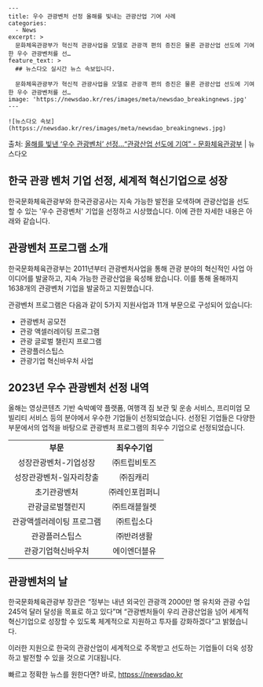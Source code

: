     ---
    title: 우수 관광벤처 선정 올해를 빛내는 관광산업 기여 사례
    categories:
      - News
    excerpt: >
      문화체육관광부가 혁신적 관광사업을 모델로 관광객 편의 증진은 물론 관광산업 선도에 기여한 우수 관광벤처를 선…
    feature_text: >
      ## 뉴스다오 실시간 뉴스 속보입니다.
    
      문화체육관광부가 혁신적 관광사업을 모델로 관광객 편의 증진은 물론 관광산업 선도에 기여한 우수 관광벤처를 선…
    image: 'https://newsdao.kr/res/images/meta/newsdao_breakingnews.jpg'
    ---
    
    ![뉴스다오 속보](httpss://newsdao.kr/res/images/meta/newsdao_breakingnews.jpg)

<p>출처: <a href="httpss://newsdao.kr/2839" rel="dofollow">올해를 빛낸 ‘우수 관광벤처’ 선정…“관광산업 선도에 기여” - 문화체육관광부</a> | 뉴스다오</p>

<h2>한국 관광 벤처 기업 선정, 세계적 혁신기업으로 성장</h2>

한국문화체육관광부와 한국관광공사는 지속 가능한 발전을 모색하며 관광산업을 선도할 수 있는 '우수 관광벤처' 기업을 선정하고 시상했습니다. 이에 관한 자세한 내용은 아래와 같습니다.

<h2>관광벤처 프로그램 소개</h2>

<p data-ke-size="size16">한국문화체육관광부는 2011년부터 관광벤처사업을 통해 관광 분야의 혁신적인 사업 아이디어를 발굴하고, 지속 가능한 관광산업을 육성해 왔습니다. 이를 통해 올해까지 1638개의 관광벤처 기업을 발굴하고 지원했습니다.</p>

관광벤처 프로그램은 다음과 같이 5가지 지원사업과 11개 부문으로 구성되어 있습니다:
<ul>
    <li>관광벤처 공모전</li>
    <li>관광 액셀러레이팅 프로그램</li>
    <li>관광 글로벌 챌린지 프로그램</li>
    <li>관광플러스팁스</li>
    <li>관광기업 혁신바우처 사업</li>
</ul>

<h2>2023년 우수 관광벤처 선정 내역</h2>

<p data-ke-size="size16">올해는 영상콘텐츠 기반 숙박예약 플랫폼, 여행객 짐 보관 및 운송 서비스, 프리미엄 모빌리티 서비스 등의 분야에서 우수한 기업들이 선정되었습니다. 선정된 기업들은 다양한 부문에서의 업적을 바탕으로 관광벤처 프로그램의 최우수 기업으로 선정되었습니다.</p>

<table>
  <tr>
    <td style="text-align: center; height: 17px;"><b>부문</b></td>
    <td style="text-align: center; height: 17px;"><b>최우수기업</b></td>
  </tr>
  <tr>
    <td style="text-align: center; height: 17px;">성장관광벤처-기업성장</td>
    <td style="text-align: center; height: 17px;">㈜트립비토즈</td>
  </tr>
  <tr>
    <td style="text-align: center; height: 17px;">성장관광벤처-일자리창출</td>
    <td style="text-align: center; height: 17px;">㈜짐캐리</td>
  </tr>
  <tr>
    <td style="text-align: center; height: 17px;">초기관광벤처</td>
    <td style="text-align: center; height: 17px;">㈜레인포컴퍼니</td>
  </tr>
  <tr>
    <td style="text-align: center; height: 17px;">관광글로벌챌린지</td>
    <td style="text-align: center; height: 17px;">㈜트래블월렛</td>
  </tr>
  <tr>
    <td style="text-align: center; height: 17px;">관광액셀러레이팅 프로그램</td>
    <td style="text-align: center; height: 17px;">㈜트립소다</td>
  </tr>
  <tr>
    <td style="text-align: center; height: 17px;">관광플러스팁스</td>
    <td style="text-align: center; height: 17px;">㈜반려생활</td>
  </tr>
  <tr>
    <td style="text-align: center; height: 17px;">관광기업혁신바우처</td>
    <td style="text-align: center; height: 17px;">에이엔더블유</td>
  </tr>
</table>

<h2>관광벤처의 날</h2>

<p data-ke-size="size16">한국문화체육관광부 장관은 “정부는 내년 외국인 관광객 2000만 명 유치와 관광 수입 245억 달러 달성을 목표로 하고 있다”며 “관광벤처들이 우리 관광산업을 넘어 세계적 혁신기업으로 성장할 수 있도록 체계적으로 지원하고 투자를 강화하겠다”고 밝혔습니다.</p>

이러한 지원으로 한국의 관광산업이 세계적으로 주목받고 선도하는 기업들이 더욱 성장하고 발전할 수 있을 것으로 기대됩니다. 

빠르고 정확한 뉴스를 원한다면? 바로, <a href="httpss://newsdao.kr" rel="dofollow">httpss://newsdao.kr</a>


    